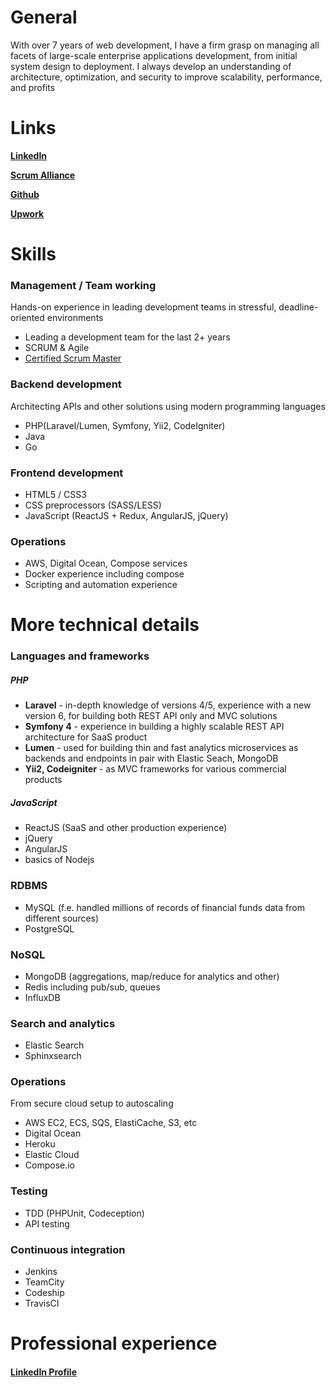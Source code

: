 # General
With over 7 years of web development, I have a firm grasp on managing all facets of large-scale enterprise applications development, from initial system design to deployment. I always develop an understanding of architecture, optimization, and security to improve scalability, performance, and profits

# Links
**[LinkedIn](https://www.linkedin.com/in/lifekent)**

**[Scrum Alliance](https://www.scrumalliance.org/community/profile/rnehrulenk)**

**[Github](https://github.com/lifekent)**

**[Upwork](https://www.upwork.com/o/profiles/users/~01aefac6a961232027)**

# Skills

### Management / Team working
Hands-on experience in leading development teams in stressful, deadline-oriented environments
- Leading a development team for the last 2+ years
- SCRUM & Agile
- [Certified Scrum Master](https://www.scrumalliance.org/community/profile/rnehrulenk "Scrum Master")

### Backend development
Architecting APIs and other solutions using modern programming languages
- PHP(Laravel/Lumen, Symfony, Yii2, CodeIgniter)
- Java
- Go

### Frontend development
- HTML5 / CSS3
- CSS preprocessors (SASS/LESS)
- JavaScript (ReactJS + Redux, AngularJS, jQuery)

### Operations
- AWS, Digital Ocean, Compose services
- Docker experience including compose
- Scripting and automation experience

# More technical details
### Languages and frameworks
##### PHP
- **Laravel** - in-depth knowledge of versions 4/5, experience with a new version 6, for building both REST API only and MVC solutions 
- **Symfony 4** - experience in building a highly scalable REST API architecture for SaaS product
- **Lumen** - used for building thin and fast analytics microservices as backends and endpoints in pair with Elastic Seach, MongoDB
- **Yii2, Codeigniter** - as MVC frameworks for various commercial products

##### JavaScript
- ReactJS (SaaS and other production experience)
- jQuery
- AngularJS
- basics of Nodejs

### RDBMS
- MySQL (f.e. handled millions of records of financial funds data from different sources)
- PostgreSQL

### NoSQL
- MongoDB (aggregations, map/reduce for analytics and other)
- Redis including pub/sub, queues
- InfluxDB

### Search and analytics
- Elastic Search
- Sphinxsearch

### Operations
From secure cloud setup to autoscaling
- AWS EC2, ECS, SQS, ElastiCache, S3, etc
- Digital Ocean
- Heroku
- Elastic Cloud
- Compose.io

### Testing
- TDD (PHPUnit, Codeception)
- API testing

### Continuous integration
- Jenkins
- TeamCity
- Codeship
- TravisCI

# Professional experience
#### [LinkedIn Profile](https://www.linkedin.com/in/lifekent/ "LinkedIn Profile")
